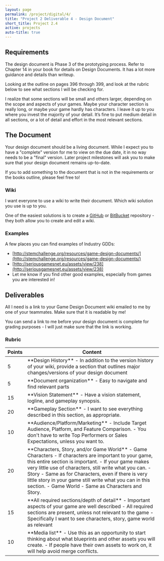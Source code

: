 ```yaml
---
layout: page
permalink: /project/digital/4/
title: "Project 2 Deliverable 4 - Design Document"
short_title: Project 2.4
active: projects
auto-title: true
---
```


## Requirements

The design document is Phase 3 of the prototyping process.
Refer to Chapter 14 in your book for details on Design Documents.
It has a lot more guidance and details than writeup.

Looking at the outline on pages 396 through 399, and look at the rubric below to see what sections I will be checking for.

I realize that some sections will be small and others larger, depending on the scope and aspects of your games.
Maybe your character section is really long, or maybe your game hardly has characters.
I leave it up to you where you invest the majority of your detail.
It’s fine to put medium detail in all sections, or a lot of detail and effort in the most relevant sections.



## The Document

Your design document should be a living document.
While I expect you to have a "complete" version for me to view on the due date, it in no way needs to be a "final" version.
Later project milestones will ask you to make sure that your design document remains up-to-date.

If you to add something to the document that is not in the requirements or the books outline, please feel free to!


### Wiki

I want everyone to use a wiki to write their document.
Which wiki solution you use is up to you.

One of the easiest solutions is to create a [GitHub](https://help.github.com/articles/about-github-wikis/) or [BitBucket](https://bitbucket.org/) repository - they both allow you to create and edit a wiki.


### Examples

A few places you can find examples of Industry GDDs:

* [http://stemchallenge.org/resources/game-design-documents/](http://stemchallenge.org/resources/game-design-documents/)
* [http://seriousgamesnet.eu/assets/view/238](http://seriousgamesnet.eu/assets/view/238)
* Let me know if you find other good examples, especially from games you are interested in!



## Deliverables

All I need is a link to your Game Design Document wiki emailed to me by one of your teammates.
Make sure that it is readable by me!

You can send a link to me before your design document is complete for grading purposes - I will just make sure that the link is working.

### Rubric

<table class="table table-striped table-bordered">
  <thead>
    <tr>
      <th>Points</th>
      <th>Content</th>
    </tr>
  </thead>
  <tbody>

<tr>
<td>5</td>
<td markdown="block">
**Design History**
- In addition to the version history of your wiki, provide a section that outlines major changes/versions of your design document

</td>
</tr>

<tr>
<td>5</td>
<td markdown="block">
**Document organization**
- Easy to navigate and find relevant parts
</td>
</tr>

<tr>
<td>15</td>
<td markdown="block">
**Vision Statement**
- Have a vision statement, logline, and gameplay synopsis.
</td>
</tr>

<tr>
<td>20</td>
<td markdown="block">
**Gameplay Section**
- I want to see everything described in this section, as appropriate.
</td>
</tr>

<tr>
<td>10</td>
<td markdown="block">
**Audience/Platform/Marketing**
- Include Target Audience, Platform, and Feature Comparison.
- You don't have to write Top Performers or Sales Expectations, unless you want to.
</td>
</tr>

<tr>
<td>20</td>
<td markdown="block">
**Characters, Story, and/or Game World**
- Game Characters
  - If characters are important to your game, this entire section is important.
  - If your game makes very little use of characters, still write what you can.
- Story
  - Same as for Characters, even if there is very little story in your game still write what you can in this section.
- Game World
  - Same as Characters and Story.
</td>
</tr>

<tr>
<td>15</td>
<td markdown="block">
**All required sections/depth of detail**
- Important aspects of your game are well described
- All required sections are present, unless not relevant to the game
- Specifically I want to see characters, story, game world as relevant
</td>
</tr>

<tr>
<td>10</td>
<td markdown="block">
**Media list**
- Use this as an opportunity to start thinking about what blueprints and other assets you will create.
- If people have their own assets to work on, it will help avoid merge conflicts.
</td>
</tr>



</tbody>
</table>

